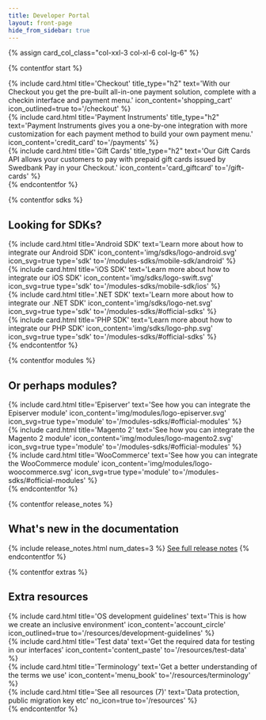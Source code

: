 ```yaml
---
title: Developer Portal
layout: front-page
hide_from_sidebar: true
---
```


{% assign card_col_class="col-xxl-3 col-xl-6 col-lg-6" %}

{% contentfor start %}
  <div class="row mt-4">
      <div class="{{ card_col_class }}">
        {% include card.html
            title='Checkout'
            title_type="h2"
            text='With our Checkout you get the pre-built all-in-one payment solution,
                  complete with a checkin interface and payment menu.'
            icon_content='shopping_cart'
            icon_outlined=true
            to='/checkout'
        %}
      </div>
      <div class="{{ card_col_class }}">
        {% include card.html
            title='Payment Instruments'
            title_type="h2"
            text='Payment Instruments gives you a one-by-one integration with more
            customization for each payment method to build your own
            payment menu.'
            icon_content='credit_card'
            to='/payments'
        %}
      </div>
      <div class="{{ card_col_class }}">
        {% include card.html
            title='Gift Cards'
            title_type="h2"
            text='Our Gift Cards API allows your customers to pay with prepaid gift cards issued by Swedbank Pay in your Checkout.'
            icon_content='card_giftcard'
            to='/gift-cards'
        %}
      </div>
  </div>
{% endcontentfor %}

{% contentfor sdks %}
  <h2 id="front-page-sdk" class="heading-line heading-line-sdk">Looking for SDKs?</h2>
  <div class="row mt-4">
    <div class="{{ card_col_class }}">
      {% include card.html
          title='Android SDK'
          text='Learn more about how to integrate our Android SDK'
          icon_content='img/sdks/logo-android.svg'
          icon_svg=true
          type='sdk'
          to='/modules-sdks/mobile-sdk/android'
      %}
    </div>
    <div class="{{ card_col_class }}">
      {% include card.html
          title='iOS SDK'
          text='Learn more about how to integrate our iOS SDK'
          icon_content='img/sdks/logo-swift.svg'
          icon_svg=true
          type='sdk'
          to='/modules-sdks/mobile-sdk/ios'
      %}
    </div>
    <div class="{{ card_col_class }}">
      {% include card.html
          title='.NET SDK'
          text='Learn more about how to integrate our .NET SDK'
          icon_content='img/sdks/logo-net.svg'
          icon_svg=true
          type='sdk'
          to='/modules-sdks/#official-sdks'
      %}
    </div>
    <div class="{{ card_col_class }}">
      {% include card.html
          title='PHP SDK'
          text='Learn more about how to integrate our PHP SDK'
          icon_content='img/sdks/logo-php.svg'
          icon_svg=true
          type='sdk'
          to='/modules-sdks/#official-sdks'
      %}
    </div>
  </div>
{% endcontentfor %}

{% contentfor modules %}
  <h2 id="front-page-module" class="heading-line heading-line-module">Or perhaps modules?</h2>
  <div class="row mt-4">
    <div class="{{ card_col_class }}">
      {% include card.html
          title='Episerver'
          text='See how you can integrate the Episerver module'
          icon_content='img/modules/logo-episerver.svg'
          icon_svg=true
          type='module'
          to='/modules-sdks/#official-modules'
      %}
    </div>
    <div class="{{ card_col_class }}">
      {% include card.html
          title='Magento 2'
          text='See how you can integrate the Magento 2 module'
          icon_content='img/modules/logo-magento2.svg'
          icon_svg=true
          type='module'
          to='/modules-sdks/#official-modules'
      %}
    </div>
    <div class="{{ card_col_class }}">
      {% include card.html
          title='WooCommerce'
          text='See how you can integrate the WooCommerce module'
          icon_content='img/modules/logo-woocommerce.svg'
          icon_svg=true
          type='module'
          to='/modules-sdks/#official-modules'
      %}
    </div>
  </div>
{% endcontentfor %}

{% contentfor release_notes %}
  <h2 id="front-page-release-notes" class="heading-line heading-line-green">What's new in the documentation</h2>
  {% include release_notes.html num_dates=3 %}
  <a href="/resources/release-notes">See full release notes</a>
{% endcontentfor %}

{% contentfor extras %}
  <h2 id="front-page-extra-resources" class="heading-line">Extra resources</h2>
  <div class="row mt-4">
      <div class="{{ card_col_class }}">
          {% include card.html title='OS development guidelines'
              text='This is how we create an inclusive environment'
              icon_content='account_circle'
              icon_outlined=true
              to='/resources/development-guidelines'
          %}
      </div>
      <div class="{{ card_col_class }}">
          {% include card.html title='Test data'
              text='Get the required data for testing in our interfaces'
              icon_content='content_paste'
              to='/resources/test-data'
          %}
      </div>
      <div class="{{ card_col_class }}">
          {% include card.html title='Terminology'
          text='Get a better understanding of the terms we use'
          icon_content='menu_book'
          to='/resources/terminology'
          %}
      </div>
      <div class="{{ card_col_class }}">
          {% include card.html title='See all resources (7)'
              text='Data protection, public migration key etc'
              no_icon=true
              to='/resources'
          %}
      </div>
  </div>
{% endcontentfor %}
